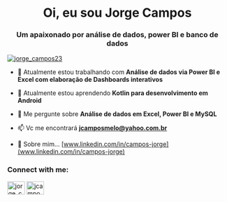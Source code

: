 <h1 align="center">Oi, eu sou Jorge Campos</h1>
<h3 align="center">Um apaixonado por análise de dados, power BI e banco de dados</h3>

<p align="left"> <a href="https://twitter.com/jorge_campos23" target="blank"><img src="https://img.shields.io/twitter/follow/jorge_campos23?logo=twitter&style=for-the-badge" alt="jorge_campos23" /></a> </p>

- 🔭 Atualmente estou trabalhando com **Análise de dados via Power BI e Excel com elaboração de Dashboards interativos**

- 🌱 Atualmente estou aprendendo **Kotlin para desenvolvimento em Android**

- 💬 Me pergunte sobre **Análise de dados em Excel, Power BI e MySQL**

- 📫 Vc me encontrará **jcamposmelo@yahoo.com.br**

- 📄 Sobre mim... [www.linkedin.com/in/campos-jorge](www.linkedin.com/in/campos-jorge)

<h3 align="left">Connect with me:</h3>
<p align="left">
<a href="https://twitter.com/jorge_campos23" target="blank"><img align="center" src="https://raw.githubusercontent.com/rahuldkjain/github-profile-readme-generator/master/src/images/icons/Social/twitter.svg" alt="jorge_campos23" height="30" width="40" /></a>
<a href="https://instagram.com/jcamposmelo_23" target="blank"><img align="center" src="https://raw.githubusercontent.com/rahuldkjain/github-profile-readme-generator/master/src/images/icons/Social/instagram.svg" alt="jcamposmelo_23" height="30" width="40" /></a>
</p>

